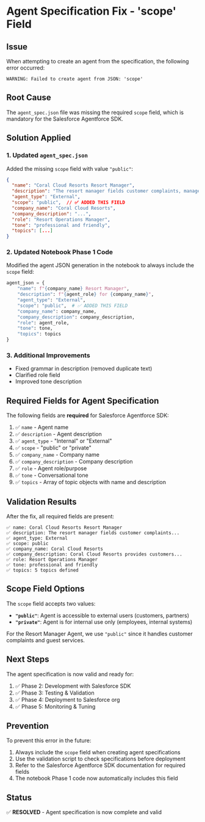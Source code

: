 # Agent Specification Fix - 'scope' Field

## Issue
When attempting to create an agent from the specification, the following error occurred:
```
WARNING: Failed to create agent from JSON: 'scope'
```

## Root Cause
The `agent_spec.json` file was missing the required `scope` field, which is mandatory for the Salesforce Agentforce SDK.

## Solution Applied

### 1. Updated `agent_spec.json`
Added the missing `scope` field with value `"public"`:

```json
{
  "name": "Coral Cloud Resorts Resort Manager",
  "description": "The resort manager fields customer complaints, manages employee schedules, and generally ensures that all processes are running smoothly for Coral Cloud Resorts",
  "agent_type": "External",
  "scope": "public",  // ✅ ADDED THIS FIELD
  "company_name": "Coral Cloud Resorts",
  "company_description": "...",
  "role": "Resort Operations Manager",
  "tone": "professional and friendly",
  "topics": [...]
}
```

### 2. Updated Notebook Phase 1 Code
Modified the agent JSON generation in the notebook to always include the `scope` field:

```python
agent_json = {
    "name": f"{company_name} Resort Manager",
    "description": f"{agent_role} for {company_name}",
    "agent_type": "External",
    "scope": "public",  # ✅ ADDED THIS FIELD
    "company_name": company_name,
    "company_description": company_description,
    "role": agent_role,
    "tone": tone,
    "topics": topics
}
```

### 3. Additional Improvements
- Fixed grammar in description (removed duplicate text)
- Clarified role field
- Improved tone description

## Required Fields for Agent Specification

The following fields are **required** for Salesforce Agentforce SDK:

1. ✅ `name` - Agent name
2. ✅ `description` - Agent description
3. ✅ `agent_type` - "Internal" or "External"
4. ✅ `scope` - "public" or "private"
5. ✅ `company_name` - Company name
6. ✅ `company_description` - Company description
7. ✅ `role` - Agent role/purpose
8. ✅ `tone` - Conversational tone
9. ✅ `topics` - Array of topic objects with name and description

## Validation Results

After the fix, all required fields are present:

```
✅ name: Coral Cloud Resorts Resort Manager
✅ description: The resort manager fields customer complaints...
✅ agent_type: External
✅ scope: public
✅ company_name: Coral Cloud Resorts
✅ company_description: Coral Cloud Resorts provides customers...
✅ role: Resort Operations Manager
✅ tone: professional and friendly
✅ topics: 5 topics defined
```

## Scope Field Options

The `scope` field accepts two values:

- **`"public"`**: Agent is accessible to external users (customers, partners)
- **`"private"`**: Agent is for internal use only (employees, internal systems)

For the Resort Manager Agent, we use `"public"` since it handles customer complaints and guest services.

## Next Steps

The agent specification is now valid and ready for:
1. ✅ Phase 2: Development with Salesforce SDK
2. ✅ Phase 3: Testing & Validation
3. ✅ Phase 4: Deployment to Salesforce org
4. ✅ Phase 5: Monitoring & Tuning

## Prevention

To prevent this error in the future:
1. Always include the `scope` field when creating agent specifications
2. Use the validation script to check specifications before deployment
3. Refer to the Salesforce Agentforce SDK documentation for required fields
4. The notebook Phase 1 code now automatically includes this field

## Status
✅ **RESOLVED** - Agent specification is now complete and valid
